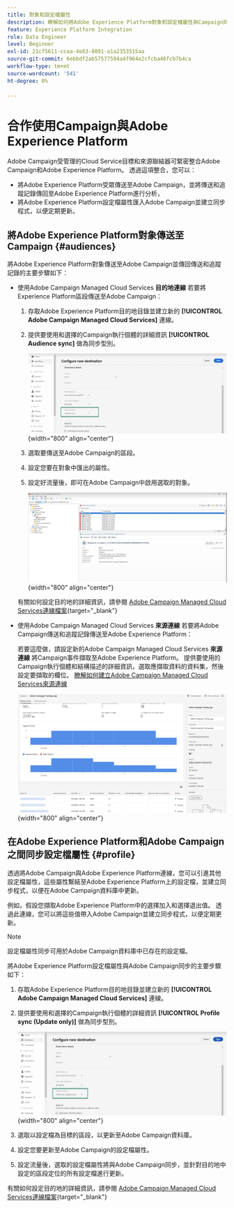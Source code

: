 ```yaml
---
title: 對象和設定檔屬性
description: 瞭解如何將Adobe Experience Platform對象和設定檔屬性與Campaign同步
feature: Experience Platform Integration
role: Data Engineer
level: Beginner
exl-id: 21cf5611-ccaa-4e83-8891-a1a2353515aa
source-git-commit: 6ebbdf2ab57577594a4f964e2cfcba46fcb7b4ca
workflow-type: tm+mt
source-wordcount: '541'
ht-degree: 0%

---
```


# 合作使用Campaign與Adobe Experience Platform

Adobe Campaign受管理的Cloud Service目標和來源聯結器可緊密整合Adobe Campaign和Adobe Experience Platform。 透過這項整合，您可以：

* 將Adobe Experience Platform受眾傳送至Adobe Campaign，並將傳送和追蹤記錄傳回至Adobe Experience Platform進行分析，
* 將Adobe Experience Platform設定檔屬性匯入Adobe Campaign並建立同步程式，以便定期更新。

## 將Adobe Experience Platform對象傳送至Campaign {#audiences}

將Adobe Experience Platform對象傳送至Adobe Campaign並傳回傳送和追蹤記錄的主要步驟如下：

* 使用Adobe Campaign Managed Cloud Services **目的地連線** 若要將Experience Platform區段傳送至Adobe Campaign：

   1. 存取Adobe Experience Platform目的地目錄並建立新的 **[!UICONTROL Adobe Campaign Managed Cloud Services]** 連線。
   1. 提供要使用和選擇的Campaign執行個體的詳細資訊 **[!UICONTROL Audience sync]** 做為同步型別。

      ![](assets/aep-audience-sync.png){width="800" align="center"}

   1. 選取要傳送至Adobe Campaign的區段。
   1. 設定您要在對象中匯出的屬性。
   1. 設定好流量後，即可在Adobe Campaign中啟用選取的對象。

      ![](assets/aep-destination.png){width="800" align="center"}

  有關如何設定目的地的詳細資訊，請參閱 [Adobe Campaign Managed Cloud Services連線檔案](https://www.adobe.com/go/destinations-adobe-campaign-managed-cloud-services-en){target="_blank"}

* 使用Adobe Campaign Managed Cloud Services **來源連線** 若要將Adobe Campaign傳送和追蹤記錄傳送至Adobe Experience Platform：

  若要這麼做，請設定新的Adobe Campaign Managed Cloud Services **來源連線** 將Campaign事件擷取至Adobe Experience Platform。 提供要使用的Campaign執行個體和結構描述的詳細資訊，選取應擷取資料的資料集，然後設定要擷取的欄位。 [瞭解如何建立Adobe Campaign Managed Cloud Services來源連線](https://www.adobe.com/go/sources-campaign-ui-en)

  ![](assets/aep-logs.png){width="800" align="center"}

## 在Adobe Experience Platform和Adobe Campaign之間同步設定檔屬性 {#profile}

透過將Adobe Campaign與Adobe Experience Platform連線，您可以引進其他設定檔屬性，這些屬性繫結至Adobe Experience Platform上的設定檔，並建立同步程式，以便在Adobe Campaign資料庫中更新。

例如，假設您擷取Adobe Experience Platform中的選擇加入和選擇退出值。 透過此連線，您可以將這些值帶入Adobe Campaign並建立同步程式，以便定期更新。

>[!NOTE]
>
>設定檔屬性同步可用於Adobe Campaign資料庫中已存在的設定檔。

將Adobe Experience Platform設定檔屬性與Adobe Campaign同步的主要步驟如下：

1. 存取Adobe Experience Platform目的地目錄並建立新的 **[!UICONTROL Adobe Campaign Managed Cloud Services]** 連線。
1. 提供要使用和選擇的Campaign執行個體的詳細資訊 **[!UICONTROL Profile sync (Update only)]** 做為同步型別。

   ![](assets/aep-profile-sync.png){width="800" align="center"}

1. 選取以設定檔為目標的區段，以更新至Adobe Campaign資料庫。
1. 設定您要更新至Adobe Campaign的設定檔屬性。
1. 設定流量後，選取的設定檔屬性將與Adobe Campaign同步，並針對目的地中設定的區段定位的所有設定檔進行更新。

有關如何設定目的地的詳細資訊，請參閱 [Adobe Campaign Managed Cloud Services連線檔案](https://www.adobe.com/go/destinations-adobe-campaign-managed-cloud-services-en){target="_blank"}